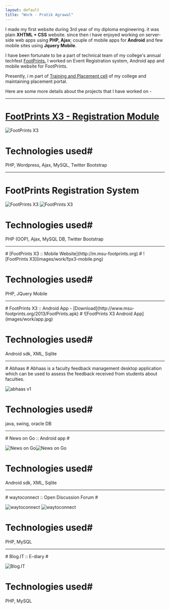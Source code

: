 ```yaml
---
layout: default
title: "Work - Pratik Agrawal"
---
```


I made my first website during 3rd year of my diploma engineering. it was plain **XHTML + CSS** website. since then i have enjoyed working on server-side web apps using **PHP, Ajax**; couple of mobile apps for **Android** and few mobile sites using **Jquery Mobile**. 

I have been fortunate to be a part of technical team of my college's annual techfest [FootPrints.](http://www.msu-footprints.org) I worked on Event Registration system, Android app and mobile website for FootPrints.

Presently, i m part of [ Training and Placement cell](http://ftemsu-placements.org/) of my college and maintaining placement portal.
 
Here are some more details about the projects that I have worked on -

<hr>

# [FootPrints X3 - Registration Module](http://www.msu-footprints.org) #

![FootPrints X3](images/work/form.png)
# Technologies used#
PHP, Wordpress, Ajax, MySQL, Twitter Bootstrap

<hr>

# FootPrints Registration System  #
![FootPrints X3](images/work/login_logout.png)
![FootPrints X3](images/work/FRS.png)
# Technologies used#
PHP (OOP), Ajax, MySQL DB, Twitter Bootstrap

<hr>
# [FootPrints X3 :: Mobile Website](http://m.msu-footprints.org)  #
![FootPrints X3](images/work/fpx3-mobile.png)

# Technologies used#
PHP, JQuery Mobile

<hr>
# FootPrints X3 :: Android App - [Download](http://www.msu-footprints.org/2013/FootPrints.apk)  #
![FootPrints X3 Android App](images/work/app.jpg)

# Technologies used#
Android sdk, XML, Sqlite

<hr>
# Abhaas #
Abhaas is a faculty feedback management desktop application which can be used to assess the feedback received from students about faculties.

![abhaas v1](images/work/abhaas.png)
# Technologies used#
java, swing, oracle DB

<hr>
# News on Go :: Android app #


![News on Go](images/work/1.png)![News on Go](images/work/3.png)


# Technologies used#
Android sdk, XML, Sqlite

<hr>
# waytoconnect :: Open Discussion Forum #


![waytoconnect](images/work/home.png)
![waytoconnect](images/work/cats.png)

# Technologies used#
PHP, MySQL

<hr>
# Blog.IT :: E-diary #


![Blog.IT](images/work/myofflineblog.png)

# Technologies used#
PHP, MySQL